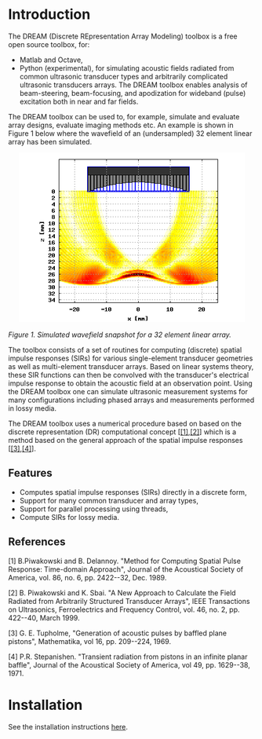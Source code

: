 # Introduction

The DREAM (Discrete REpresentation Array Modeling) toolbox is a free open source toolbox,
for:
* Matlab and Octave,
* Python (experimental),
for simulating acoustic fields radiated from common ultrasonic transducer types and arbitrarily
complicated ultrasonic transducers arrays. The DREAM toolbox enables analysis of beam-steering,
beam-focusing, and apodization for wideband (pulse) excitation both in near and far fields.

The DREAM toolbox can be used to, for example, simulate and evaluate array designs, evaluate imaging
methods etc. An example is shown in Figure 1 below where the wavefield of an (undersampled)
32 element linear array has been simulated.

<p align="center">
<img src="front.png">
</p>

_Figure 1. Simulated wavefield snapshot for a 32 element linear array._

The toolbox consists of a set of routines for computing (discrete) spatial impulse responses (SIRs)
for various single-element transducer geometries as well as multi-element transducer arrays. Based on
linear systems theory, these SIR functions can then be convolved with the transducer's electrical impulse
response to obtain the acoustic field at an observation point. Using the DREAM toolbox one can simulate
ultrasonic measurement systems for many configurations including phased arrays and measurements performed
in lossy media.

The DREAM toolbox uses a numerical procedure based on based on the discrete representation (DR) computational
concept [[[1]](#1),[[2]](#2)] which is a method based on the general approach of the spatial impulse responses [[[3]](#3),[[4]](#4)].

## Features

* Computes spatial impulse responses (SIRs) directly in a discrete form,
* Support for many common transducer and array types,
* Support for parallel processing using threads,
* Compute SIRs for lossy media.

## References

<a id="1">[1]</a> B.Piwakowski and B. Delannoy. "Method for Computing Spatial Pulse Response: Time-domain Approach", Journal of the Acoustical
Society of America, vol. 86, no. 6, pp. 2422--32, Dec. 1989.

<a id="2">[2]</a> B. Piwakowski and K. Sbai. "A New Approach to Calculate the Field Radiated from Arbitrarily Structured Transducer Arrays",
IEEE Transactions on Ultrasonics, Ferroelectrics and Frequency Control, vol. 46, no. 2, pp. 422--40, March 1999.

<a id="3">[3]</a> G. E. Tupholme, "Generation of acoustic pulses by baffled plane pistons", Mathematika, vol 16, pp. 209--224, 1969.

<a id="4">[4]</a> P.R. Stepanishen. "Transient radiation from pistons in an infinite planar baffle", Journal of the Acoustical Society of America,
vol 49, pp. 1629--38, 1971.

# Installation

See the installation instructions [here](INSTALLATION.md).
